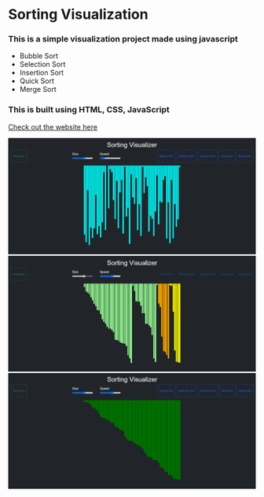 # Sorting Visualization
### This is a simple visualization project made using javascript 
- Bubble Sort 
- Selection Sort
- Insertion Sort
- Quick Sort
- Merge Sort

### This is built using HTML, CSS, JavaScript <br/>

[Check out the website here](https://anmoldeep-001.github.io/SORTING_VISUALIZER/)

<img src="img/img1.png"> <br/>
<img src="img/img2.png"> <br/>
<img src="img/img3.png"> <br/>
